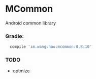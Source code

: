 # MCommon
Android common library
### Gradle:
```gradle
  compile 'im.wangchao:mcommon:0.8.10'
```
### TODO
- optmize
